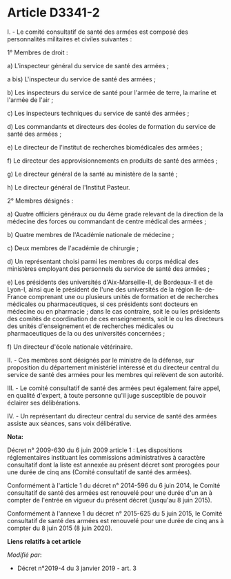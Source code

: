 # Article D3341-2

I. - Le comité consultatif de santé des armées est composé des personnalités militaires et civiles suivantes :

1° Membres de droit :

a) L'inspecteur général du service de santé des armées ;

a bis) L'inspecteur du service de santé des armées ;

b) Les inspecteurs du service de santé pour l'armée de terre, la marine et l'armée de l'air ;

c) Les inspecteurs techniques du service de santé des armées ;

d) Les commandants et directeurs des écoles de formation du service de santé des armées ;

e) Le directeur de l'institut de recherches biomédicales des armées ;

f) Le directeur des approvisionnements en produits de santé des armées ;

g) Le directeur général de la santé au ministère de la santé ;

h) Le directeur général de l'Institut Pasteur.

2° Membres désignés :

a) Quatre officiers généraux ou du 4ème grade relevant de la direction de la médecine des forces ou commandant de centre
médical des armées ;

b) Quatre membres de l'Académie nationale de médecine ;

c) Deux membres de l'académie de chirurgie ;

d) Un représentant choisi parmi les membres du corps médical des ministères employant des personnels du service de santé des
armées ;

e) Les présidents des universités d'Aix-Marseille-II, de Bordeaux-II et de Lyon-I, ainsi que le président de l'une des
universités de la région Ile-de-France comprenant une ou plusieurs unités de formation et de recherches médicales ou
pharmaceutiques, si ces présidents sont docteurs en médecine ou en pharmacie ; dans le cas contraire, soit le ou les
présidents des comités de coordination de ces enseignements, soit le ou les directeurs des unités d'enseignement et de
recherches médicales ou pharmaceutiques de la ou des universités concernées ;

f) Un directeur d'école nationale vétérinaire.

II. - Ces membres sont désignés par le ministre de la défense, sur proposition du département ministériel intéressé et du
directeur central du service de santé des armées pour les membres qui relèvent de son autorité.

III. - Le comité consultatif de santé des armées peut également faire appel, en qualité d'expert, à toute personne qu'il juge
susceptible de pouvoir éclairer ses délibérations.

IV. - Un représentant du directeur central du service de santé des armées assiste aux séances, sans voix délibérative.

**Nota:**

Décret n° 2009-630 du 6 juin 2009 article 1 : Les dispositions réglementaires instituant les commissions administratives à
caractère consultatif dont la liste est annexée au présent décret sont prorogées pour une durée de cinq ans (Comité
consultatif de santé des armées).

Conformément à l'article 1 du décret n° 2014-596 du 6 juin 2014, le Comité consultatif de santé des armées est renouvelé pour
une durée d'un an à compter de l'entrée en vigueur du présent décret (jusqu'au 8 juin 2015).

Conformément à l'annexe 1 du décret n° 2015-625 du 5 juin 2015, le Comité consultatif de santé des armées est renouvelé pour
une durée de cinq ans à compter du 8 juin 2015 (8 juin 2020).

**Liens relatifs à cet article**

_Modifié par_:

  - Décret n°2019-4 du 3 janvier 2019 - art. 3
